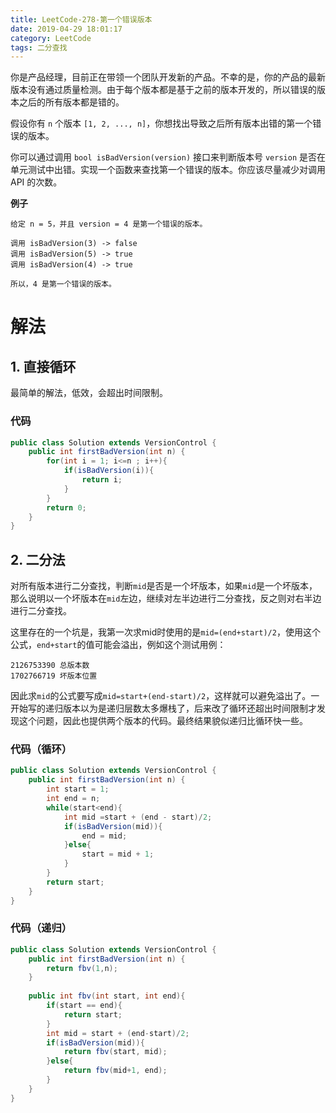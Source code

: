 ```yaml
---
title: LeetCode-278-第一个错误版本
date: 2019-04-29 18:01:17
category: LeetCode
tags: 二分查找
---
```


你是产品经理，目前正在带领一个团队开发新的产品。不幸的是，你的产品的最新版本没有通过质量检测。由于每个版本都是基于之前的版本开发的，所以错误的版本之后的所有版本都是错的。

假设你有 `n` 个版本 `[1, 2, ..., n]`，你想找出导致之后所有版本出错的第一个错误的版本。

你可以通过调用 `bool isBadVersion(version)` 接口来判断版本号 `version` 是否在单元测试中出错。实现一个函数来查找第一个错误的版本。你应该尽量减少对调用 API 的次数。

**例子**
```plain
给定 n = 5，并且 version = 4 是第一个错误的版本。

调用 isBadVersion(3) -> false
调用 isBadVersion(5) -> true
调用 isBadVersion(4) -> true

所以，4 是第一个错误的版本。 
```

<!--more-->

# 解法

## 1. 直接循环

最简单的解法，低效，会超出时间限制。

### 代码

```java
public class Solution extends VersionControl {
    public int firstBadVersion(int n) {
        for(int i = 1; i<=n ; i++){
            if(isBadVersion(i)){
                return i;
            }
        }
        return 0;
    }
}
```

## 2. 二分法

对所有版本进行二分查找，判断`mid`是否是一个坏版本，如果`mid`是一个坏版本，那么说明以一个坏版本在`mid`左边，继续对左半边进行二分查找，反之则对右半边进行二分查找。

这里存在的一个坑是，我第一次求mid时使用的是`mid=(end+start)/2`，使用这个公式，`end+start`的值可能会溢出，例如这个测试用例：
```plain
2126753390 总版本数
1702766719 坏版本位置
```

因此求`mid`的公式要写成`mid=start+(end-start)/2`，这样就可以避免溢出了。一开始写的递归版本以为是递归层数太多爆栈了，后来改了循环还超出时间限制才发现这个问题，因此也提供两个版本的代码。最终结果貌似递归比循环快一些。

### 代码（循环）

```java
public class Solution extends VersionControl {
    public int firstBadVersion(int n) {
        int start = 1;
        int end = n;
        while(start<end){
            int mid =start + (end - start)/2;
            if(isBadVersion(mid)){
                end = mid;
            }else{
                start = mid + 1;
            }
        }
        return start;
    }
}
```

### 代码（递归）

```java
public class Solution extends VersionControl {
    public int firstBadVersion(int n) {
        return fbv(1,n);
    }
    
    public int fbv(int start, int end){
        if(start == end){
            return start;
        }
        int mid = start + (end-start)/2;
        if(isBadVersion(mid)){
            return fbv(start, mid);
        }else{
            return fbv(mid+1, end);
        }
    }
}
```